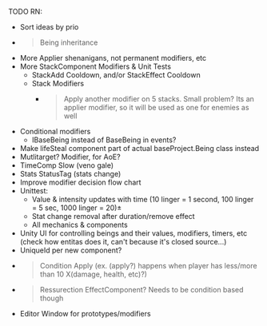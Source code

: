 TODO RN:  
* Sort ideas by prio
* >Being inheritance
* More Applier shenanigans, not permanent modifiers, etc
* More StackComponent Modifiers & Unit Tests
  * StackAdd Cooldown, and/or StackEffect Cooldown
  * Stack Modifiers
    * >Apply another modifier on 5 stacks. Small problem? Its an applier modifier, so it will be used as one for enemies as well
* Conditional modifiers
  * IBaseBeing instead of BaseBeing in events? 
* Make lifeSteal component part of actual baseProject.Being class instead
* Mutlitarget? Modifier, for AoE?
* TimeComp Slow (veno gale)
* Stats StatusTag (stats change)
* Improve modifier decision flow chart
* Unittest:
  * Value & intensity updates with time (10 linger = 1 second, 100 linger = 5 sec, 1000 linger = 20)±
  * Stat change removal after duration/remove effect
  * All mechanics & components
* Unity UI for controlling beings and their values, modifiers, timers, etc (check how entitas does it, can't because it's closed source...)
* UniqueId per new component?
* >Condition Apply (ex. (apply?) happens when player has less/more than 10 X(damage, health, etc)?)
* >Ressurection EffectComponent? Needs to be condition based though
* Editor Window for prototypes/modifiers
